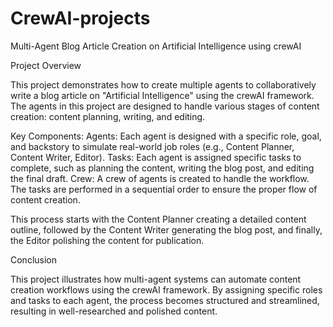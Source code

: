 # CrewAI-projects

Multi-Agent Blog Article Creation on Artificial Intelligence using crewAI

Project Overview

This project demonstrates how to create multiple agents to collaboratively write a blog article on "Artificial Intelligence" using the crewAI framework. The agents in this project are designed to handle various stages of content creation: content planning, writing, and editing.

Key Components:
Agents: Each agent is designed with a specific role, goal, and backstory to simulate real-world job roles (e.g., Content Planner, Content Writer, Editor).
Tasks: Each agent is assigned specific tasks to complete, such as planning the content, writing the blog post, and editing the final draft.
Crew: A crew of agents is created to handle the workflow. The tasks are performed in a sequential order to ensure the proper flow of content creation.

This process starts with the Content Planner creating a detailed content outline, followed by the Content Writer generating the blog post, and finally, the Editor polishing the content for publication.

Conclusion

This project illustrates how multi-agent systems can automate content creation workflows using the crewAI framework. By assigning specific roles and tasks to each agent, the process becomes structured and streamlined, resulting in well-researched and polished content.
